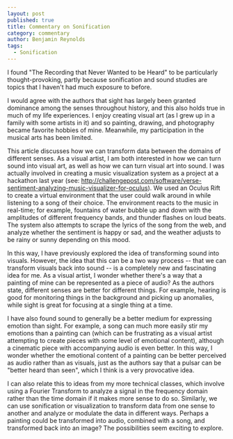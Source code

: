 ```yaml
---
layout: post
published: true
title: Commentary on Sonification
category: commentary
author: Benjamin Reynolds
tags: 
  - Sonification
---
```


I found "The Recording that Never Wanted to be Heard" to be particularly thought-provoking, partly because sonification and sound studies are topics that I haven't had much exposure to before.

I would agree with the authors that sight has largely been granted dominance among the senses throughout history, and this also holds true in much of my life experiences. I enjoy creating visual art (as I grew up in a family with some artists in it) and so painting, drawing, and photography became favorite hobbies of mine. Meanwhile, my participation in the musical arts has been limited.

This article discusses how we can transform data between the domains of different senses. As a visual artist, I am both interested in how we can turn sound into visual art, as well as how we can turn visual art into sound. I was actually involved in creating a music visualization system as a project at a hackathon last year (see: http://challengepost.com/software/verse-sentiment-analyzing-music-visualizer-for-oculus). We used an Oculus Rift to create a virtual environment that the user could walk around in while listening to a song of their choice. The environment reacts to the music in real-time; for example, fountains of water bubble up and down with the amplitudes of different frequency bands, and thunder flashes on loud beats. The system also attempts to scrape the lyrics of the song from the web, and analyze whether the sentiment is happy or sad, and the weather adjusts to be rainy or sunny depending on this mood.

In this way, I have previously explored the idea of transforming sound into visuals. However, the idea that this can be a two way process -- that we can transform visuals back into sound -- is a completely new and fascinating idea for me. As a visual artist, I wonder whether there's a way that a painting of mine can be represented as a piece of audio? As the authors state, different senses are better for different things. For example, hearing is good for monitoring things in the background and picking up anomalies, while sight is great for focusing at a single thing at a time.

I have also found sound to generally be a better medium for expressing emotion than sight. For example, a song can much more easily stir my emotions than a painting can (which can be frustrating as a visual artist attempting to create pieces with some level of emotional content), although a cinematic piece with accompanying audio is even better. In this way, I wonder whether the emotional content of a painting can be better perceived as audio rather than as visuals, just as the authors say that a pulsar can be "better heard than seen", which I think is a very provocative idea.

I can also relate this to ideas from my more technical classes, which involve using a Fourier Transform to analyze a signal in the frequency domain rather than the time domain if it makes more sense to do so. Similarly, we can use sonification or visualization to transform data from one sense to another and analyze or modulate the data in different ways. Perhaps a painting could be transformed into audio, combined with a song, and transformed back into an image? The possibilities seem exciting to explore.
